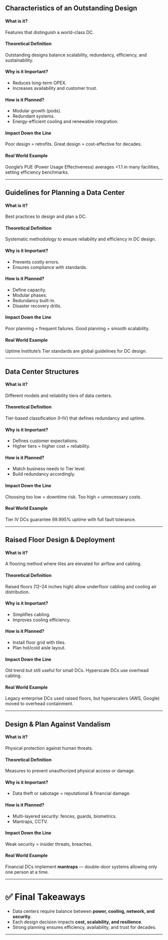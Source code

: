 ## Characteristics of an Outstanding Design

#### What is it?
Features that distinguish a world-class DC.

#### Theoretical Definition
Outstanding designs balance scalability, redundancy, efficiency, and sustainability.

#### Why is it Important?
- Reduces long-term OPEX.  
- Increases availability and customer trust.  

#### How is it Planned?
- Modular growth (pods).  
- Redundant systems.  
- Energy-efficient cooling and renewable integration.  

#### Impact Down the Line
Poor design = retrofits. Great design = cost-effective for decades.

#### Real World Example
Google’s PUE (Power Usage Effectiveness) averages <1.1 in many facilities, setting efficiency benchmarks.

---

## Guidelines for Planning a Data Center

#### What is it?
Best practices to design and plan a DC.

#### Theoretical Definition
Systematic methodology to ensure reliability and efficiency in DC design.

#### Why is it Important?
- Prevents costly errors.  
- Ensures compliance with standards.  

#### How is it Planned?
- Define capacity.  
- Modular phases.  
- Redundancy built-in.  
- Disaster recovery drills.  

#### Impact Down the Line
Poor planning = frequent failures. Good planning = smooth scalability.

#### Real World Example
Uptime Institute’s Tier standards are global guidelines for DC design.

---

## Data Center Structures

#### What is it?
Different models and reliability tiers of data centers.

#### Theoretical Definition
Tier-based classification (I–IV) that defines redundancy and uptime.

#### Why is it Important?
- Defines customer expectations.  
- Higher tiers = higher cost + reliability.  

#### How is it Planned?
- Match business needs to Tier level.  
- Build redundancy accordingly.  

#### Impact Down the Line
Choosing too low = downtime risk. Too high = unnecessary costs.

#### Real World Example
Tier IV DCs guarantee 99.995% uptime with full fault tolerance.

---

## Raised Floor Design & Deployment

#### What is it?
A flooring method where tiles are elevated for airflow and cabling.

#### Theoretical Definition
Raised floors (12–24 inches high) allow underfloor cabling and cooling air distribution.

#### Why is it Important?
- Simplifies cabling.  
- Improves cooling efficiency.  

#### How is it Planned?
- Install floor grid with tiles.  
- Plan hot/cold aisle layout.  

#### Impact Down the Line
Old trend but still useful for small DCs. Hyperscale DCs use overhead cabling.

#### Real World Example
Legacy enterprise DCs used raised floors, but hyperscalers (AWS, Google) moved to overhead containment.

---

## Design & Plan Against Vandalism

#### What is it?
Physical protection against human threats.

#### Theoretical Definition
Measures to prevent unauthorized physical access or damage.

#### Why is it Important?
- Data theft or sabotage = reputational & financial damage.  

#### How is it Planned?
- Multi-layered security: fences, guards, biometrics.  
- Mantraps, CCTV.  

#### Impact Down the Line
Weak security = insider threats, breaches.

#### Real World Example
Financial DCs implement **mantraps** — double-door systems allowing only one person at a time.

---


# ✅ Final Takeaways
- Data centers require balance between **power, cooling, network, and security**.  
- Each design decision impacts **cost, scalability, and resilience**.  
- Strong planning ensures efficiency, availability, and trust for decades.  
  
---



